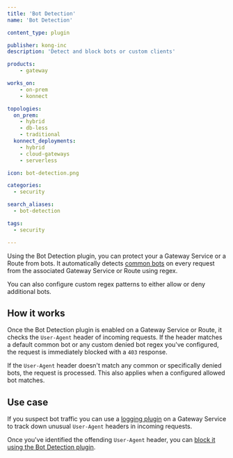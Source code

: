 ```yaml
---
title: 'Bot Detection'
name: 'Bot Detection'

content_type: plugin

publisher: kong-inc
description: 'Detect and block bots or custom clients'

products:
    - gateway

works_on:
    - on-prem
    - konnect

topologies:
  on_prem:
    - hybrid
    - db-less
    - traditional
  konnect_deployments:
    - hybrid
    - cloud-gateways
    - serverless

icon: bot-detection.png

categories:
  - security

search_aliases:
  - bot-detection

tags:
  - security

---
```


Using the Bot Detection plugin, you can protect your a Gateway Service or a Route from bots. It automatically detects [common bots](https://github.com/Kong/kong/blob/master/kong/plugins/bot-detection/rules.lua) on every request from the associated Gateway Service or Route using regex.

You can also configure custom regex patterns to either allow or deny additional bots. 

## How it works

Once the Bot Detection plugin is enabled on a Gateway Service or Route, it checks the `User-Agent` header of incoming requests. If the header matches a default common bot or any custom denied bot regex you've configured, the request is immediately blocked with a `403` response.

If the `User-Agent` header doesn't match any common or specifically denied bots, the request is processed. This also applies when a configured allowed bot matches.

## Use case

If you suspect bot traffic you can use a [logging plugin](/plugins/?category=logging) on a Gateway Service to track down unusual `User-Agent` headers in incoming requests. 

Once you've identified the offending `User-Agent` header, you can [block it using the Bot Detection plugin](/plugins/bot-detection/examples/deny/).



